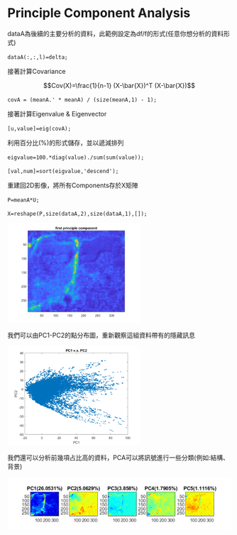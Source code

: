 # Principle Component Analysis

dataA為後續的主要分析的資料，此範例設定為df/f的形式(任意你想分析的資料形式)
  
`dataA(:,:,l)=delta;`

接著計算Covariance

$$Cov(X)=\frac{1}{n-1} (X-\bar{X})^T (X-\bar{X})$$

`covA = (meanA.' * meanA) / (size(meanA,1) - 1);`

接著計算Eigenvalue & Eigenvector

`[u,value]=eig(covA);`

利用百分比(%)的形式儲存，並以遞減排列

`eigvalue=100.*diag(value)./sum(sum(value));`

`[val,num]=sort(eigvalue,'descend');`

重建回2D影像，將所有Components存於X矩陣

`P=meanA*U;`

`X=reshape(P,size(dataA,2),size(dataA,1),[]);`

<img src="image/PC1.png" alt="First principle component" width="300" >

我們可以由PC1-PC2的點分布圖，重新觀察這組資料帶有的隱藏訊息

<img src="image/pca_plot.png" alt="PC1-PC2" width="300" >

我們還可以分析前幾項占比高的資料，PCA可以將訊號進行一些分類(例如:結構、背景)

<img src="image/pca1_5.png" alt="First 5 components" width="600" >
